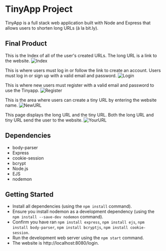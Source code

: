 # TinyApp Project

TinyApp is a full stack web application built with Node and Express that allows users to shorten long URLs (à la bit.ly).

## Final Product

This is the Index of all of the user's created URLs. The long URL is a link to the website.
![Index](https://user-images.githubusercontent.com/60591525/143985838-5fa2c0d6-20b5-4396-9519-133234c2818b.png)

This is where users must log in or follow the link to create an account. Users must log in or sign up with a valid email and password.
![Login](https://user-images.githubusercontent.com/60591525/143985861-47b9c6c3-73ef-45e8-8d06-e57534b433d5.png)

This is where new users must register with a valid email and password to use the Tinyapp.
![Register](https://user-images.githubusercontent.com/60591525/143985876-efa66787-5c0f-4e1f-be62-3cf2bce0b3f3.png)

This is the area where users can create a tiny URL by entering the website name.
![NewURL](https://user-images.githubusercontent.com/60591525/143985891-f5fb5078-5289-4741-ae20-2cff2891453d.png)

This page displays the long URL and the tiny URL. Both the long URL and tiny URL send the user to the website.
![YourURL](https://user-images.githubusercontent.com/60591525/143985900-a3cff9b9-b5f1-4056-8722-63660cbb9e3d.png)

## Dependencies

- body-parser
- Express
- cookie-session
- bcrypt
- Node.js
- EJS
- nodemon




## Getting Started

- Install all dependencies (using the `npm install` command).
- Ensure you install nodemon as a development dependency (using the `npm install --save-dev nodemon` command).
- Confirm you have ran `npm install express`, `npm install ejs`, `npm install body-parser`, `npm install bcryptjs`, `npm install cookie-session`.
- Run the development web server using the `npm start` command.
- The website is http://localhost:8080/login.
